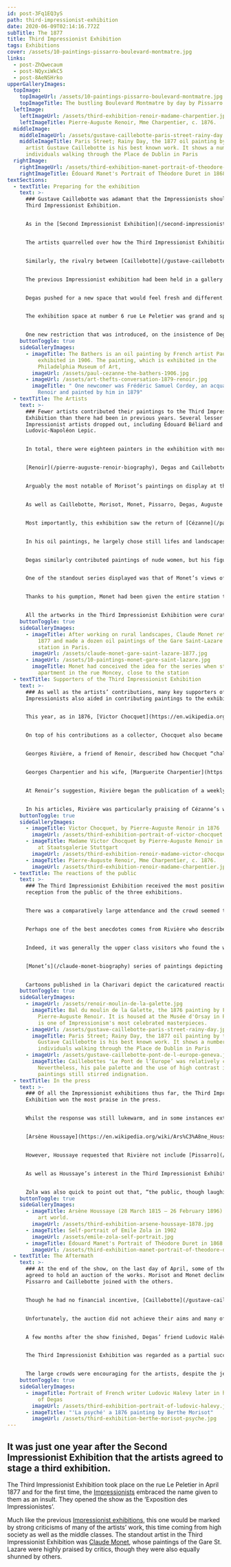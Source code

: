 ```yaml
---
id: post-3Fq1EQ3yS
path: third-impressionist-exhibition
date: 2020-06-09T02:14:16.772Z
subTitle: The 1877
title: Third Impressionist Exhibition
tags: Exhibitions
cover: /assets/10-paintings-pissarro-boulevard-montmatre.jpg
links:
  - post-ZhQwecaum
  - post-NQyxiWkC5
  - post-8AeNSHrko
upperGalleryImages:
  topImage:
    topImageUrl: /assets/10-paintings-pissarro-boulevard-montmatre.jpg
    topImageTitle: The bustling Boulevard Montmatre by day by Pissarro
  leftImage:
    leftImageUrl: /assets/third-exhibition-renoir-madame-charpentier.jpg
    leftImageTitle: Pierre-Auguste Renoir, Mme Charpentier, c. 1876.
  middleImage:
    middleImageUrl: /assets/gustave-caillebotte-paris-street-rainy-day.jpg
    middleImageTitle: Paris Street; Rainy Day, the 1877 oil painting by the French
      artist Gustave Caillebotte is his best known work. It shows a number of
      individuals walking through the Place de Dublin in Paris
  rightImage:
    rightImageUrl: /assets/third-exhibition-manet-portrait-of-theodore-duret.jpg
    rightImageTitle: Édouard Manet's Portrait of Théodore Duret in 1868
textSections:
  - textTitle: Preparing for the exhibition
    text: >-
      ### Gustave Caillebotte was adamant that the Impressionists should hold a
      Third Impressionist Exhibition.


      As in the [Second Impressionist Exhibition](/second-impressionist-exhibition), he put forward the majority of funds for the exhibition. He was resolute in his aims to see the Impressionist movement continue and succeed and he poured his energy and money into staging another exhibition.


      The artists quarrelled over how the Third Impressionist Exhibition should proceed. [Monet](/claude-monet-biography) and [Edgar Degas](/edgar-degas-biography) disagreed over whether or not to encourage new artists to join the group. Degas felt that young blood was needed to drive the work of the Impressionists forward but Monet staunchly disagreed, fearing that unknown artists would dilute the impact of the group. Meanwhile, [Camille Pissarro](/camille-pissarro-biography) was keen to make the movement more political and he advocated for the group to align themselves with socialist causes.


      Similarly, the rivalry between [Caillebotte](/gustave-caillebotte-biography) and Degas for control over the organisation of the exhibition had continued since the Second Impressionist Exhibition. According to some accounts, they argued frequently, but it also appears as though Caillebotte was largely a peacekeeping figure in the group. According to sources, he had the calm temperament needed to diffuse disputes among the other artists and enable the group to work together.


      The previous Impressionist exhibition had been held in a gallery owned by [Paul Durand-Ruel](/paul-durand-ruel-biography) but there was yet more debate on whether it should be held in the space for a second time. It was discovered that the gallery space had been rented out for the full year, halting the group’s plans. 


      Degas pushed for a new space that would feel fresh and different. Initial talks included plans to hold the exhibition in a barrack built on the vacant lot where the Paris opera house used to stand. Pragmatic as usual, Caillebotte was the one who found appropriate premises for the exhibition, located on the the same street as Durand-Ruel’s gallery and owned by one of his friends.


      The exhibition space at number 6 rue Le Peletier was grand and spacious, spread across five large rooms on the first floor of the building. The space was well-lit, giving the Impressionists the opportunity to showcase their work in the best fashion and lending legitimacy to their exhibition. It was further agreed that there should be no limit on the number of paintings each artist was allowed to show to fill the gallery with their best work.


      One new restriction that was introduced, on the insistence of Degas, was that the artists should cease to submit works to the Salon. He believed that the group represented the survival of modern art and he felt very strongly that there was a conflict between the Salon and the ‘Exposition des Impressionistes’. This was in stark contrast to his earlier insistences in 1874, which had seen him actively attempt to recruit Salon artists to exhibit with the Impressionists in order to lend the group greater legitimacy. Nevertheless, the others agreed to his stipulation, though Paul Cézanne was exempted from the rule.
    buttonToggle: true
    sideGalleryImages:
      - imageTitle: The Bathers is an oil painting by French artist Paul Cézzane first
          exhibited in 1906. The painting, which is exhibited in the
          Philadelphia Museum of Art,
        imageUrl: /assets/paul-cezanne-the-bathers-1906.jpg
      - imageUrl: /assets/art-thefts-conversation-1879-renoir.jpg
        imageTitle: " One newcomer was Frédéric Samuel Cordey, an acquaintances of
          Renoir and painted by him in 1879"
  - textTitle: The Artists
    text: >-
      ### Fewer artists contributed their paintings to the Third Impressionist
      Exhibition than there had been in previous years. Several lesser known
      Impressionist artists dropped out, including Édouard Béliard and
      Ludovic-Napoléon Lepic.


      In total, there were eighteen painters in the exhibition with more than 230 works contributed.


      [Renoir](/pierre-auguste-renoir-biography), Degas and Caillebotte all contacted [Berthe Morisot](/berthe-morisot-biography) to ask her to exhibit with them again. She accepted gladly, despite the controversy caused among her family for the negative reviews of the previous exhibition. Morisot contributed a number of oil paintings and a large wall in the central gallery was dedicated entirely to her paintings, giving her the position of honour.


      Arguably the most notable of Morisot’s paintings on display at this particular exhibition was ‘[La Psyché](https://www.museothyssen.org/en/collection/artists/morisot-berthe/psyche-mirror)’ or ‘The Psyche Mirror’ from 1876. The painting depicts a woman looking into a mirror - known as a Psyche at this time - and gathering up the fabric of her clothing as she stands at an angle. Rich light enters into the windows and the painting is almost entirely made up of a range of delicate tonal whites. Morisot’s figure is shown in thoughtful solitude, a common feature in many of her paintings where she sought to depict the private moments of women in the home. This painting received much positive attention in the press.


      As well as Caillebotte, Morisot, Monet, Pissarro, Degas, Auguste Renoir and Alfred Sisley, there were also some newcomers. Among them were Pierre Franc-Lamy and [Frédéric Samuel Cordey](https://en.wikipedia.org/wiki/Fr%C3%A9d%C3%A9ric_Samuel_Cordey), both acquaintances of Renoir. They attended his studio almost every afternoon, using him as a mentor after leaving the Ecole des Beaux Arts due to their frustration with their teachers. Following Renoir’s example, both artists adopted the Impressionist style in their work.


      Most importantly, this exhibition saw the return of [Cézanne](/paul-cezanne-biography). He showed three watercolours, two of which were named ‘Impression d’après nature’, and a number of oil paintings. These were arranged in the central room, on the long wall opposite Morisot’s work. 


      In his oil paintings, he largely chose still lifes and landscapes but ‘Bathers’ from 1875-76 was one exception. Nude bathing scenes were a subject that came up time and time again in Cézanne’s work. He was fascinated by the human figure but rarely painted nude models, instead drawing the women from his imagination or classical and Renaissance art. Variations of these nude bathers continue even into his later work, appearing in different classical poses.


      Degas similarly contributed paintings of nude women, but his figures were drawn from the brothels, clubs and dance halls of Paris rather than from classical art. His work was given a gallery all of its own in the farthest room in the exhibition space. He further exhibited pastels and lithographs and a portrait of his friend [Henri Rouart](https://en.wikipedia.org/wiki/Henri_Rouart). 


      One of the standout series displayed was that of Monet’s views of Gare St. Lazare, showing the station shrouded in a fog of smoke from the steam trains. He had conceived the idea for the series when staying in a rented apartment in the rue Moncey, close to the station. In order to realise his vision, he dressed in his finery and marched into the office of the director of the station. Not wanting to appear ignorant, the director agreed to his demands, assuming he was a famous and fabulously wealthy painter.


      Thanks to his gumption, Monet had been given the entire station to paint from, with the platforms cleared of people, the trains delayed and extra coal added to the fires to create as much smoke and steam as he needed for the effect. The results were an astonishing success and all the Impressionists benefitted from Monet’s stroke of inspiration. Durand-Ruel agreed to buy the whole series and he also paid every Impressionist artist a small sum to help keep them afloat.


      All the artworks in the Third Impressionist Exhibition were curated and hung by a joint team of Monet, Renoir, Pissarro and Caillebotte. Though some artists’ paintings were hung together, this was not as rigidly upheld as the previous Impressionist exhibition. Instead, it was decided that the first room should feature a selection of works by Monet, Caillebotte and Renoir, and their larger works were shown in other rooms.
    buttonToggle: true
    sideGalleryImages:
      - imageTitle: After working on rural landscapes, Claude Monet returned to Paris in
          1877 and made a dozen oil paintings of the Gare Saint-Lazare railway
          station in Paris.
        imageUrl: /assets/claude-monet-gare-saint-lazare-1877.jpg
      - imageUrl: /assets/10-paintings-monet-gare-saint-lazare.jpg
        imageTitle: Monet had conceived the idea for the series when staying in a rented
          apartment in the rue Moncey, close to the station
  - textTitle: Supporters of the Third Impressionist Exhibition
    text: >-
      ### As well as the artists’ contributions, many key supporters of the
      Impressionists also aided in contributing paintings to the exhibition.


      This year, as in 1876, [Victor Chocquet](https://en.wikipedia.org/wiki/Victor_Chocquet) formed one of the most important shows of support for the Impressionists. He continued to commission work from many of the artists in the group and contributed a number of pieces from his collection to the Third Impressionist Exhibition. 


      On top of his contributions as a collector, Chocquet also became heavily involved as a self-appointed ambassador. Since retiring, he used his time visiting the exhibition to grapple with visitors over topics surrounding the art of the Impressionists. He challenged any incredulous viewer to a battle or wordplay and debate, tirelessly championing the work of all the Impressionists and Cézanne in particular. 


      Georges Rivière, a friend of Renoir, described how Chocquet “challenged the laughers, made them ashamed of their jokes, \[and] lashed them with ironical remarks”. He was, “persuasive, vehement, domineering in turn \[…] the most charming and formidable of opponents.” Reports of Chocquet’s enthusiastic cheerleading even tell of visitors who deliberately incited Chocquet into a debate just to see him launch into a long message of support and admiration. 


      Georges Charpentier and his wife, [Marguerite Charpentier](https://en.wikipedia.org/wiki/Marguerite_Charpentier), were another source of support for the Impressionists and they contributed paintings to the Third Impressionist Exhibition, along with Georges de Bellio, a Romanian physician close to the group.


      At Renoir’s suggestion, Rivière began the publication of a weekly journal titled ‘L’Impressioniste’ in order to help publicise the exhibition. He heavily praised the works on display, using prose thick with exaggeration and adoration. Renoir also contributed a small number of articles to the publication, largely focussed on the topics of architecture and decorative art.


      In his articles, Rivière was particularly praising of Cézanne’s work, which received some of the worst criticisms of all the artists. Though the publication was a valiant effort intended to garner public support, the few issues sold were not enough even to cover running costs. As a result, Rivière was forced to shut down his bold venture after just four weeks.
    buttonToggle: true
    sideGalleryImages:
      - imageTitle: Victor Chocquet, by Pierre-Auguste Renoir in 1876
        imageUrl: /assets/third-exhibition-portrait-of-victor-chocquet.jpg
      - imageTitle: Madame Victor Chocquet by Pierre-Auguste Renoir in 1875, currently
          at Staatsgalerie Stuttgart
        imageUrl: /assets/third-exhibition-renoir-madame-victor-chocquet.jpg
      - imageTitle: Pierre-Auguste Renoir, Mme Charpentier, c. 1876.
        imageUrl: /assets/third-exhibition-renoir-madame-charpentier.jpg
  - textTitle: The reactions of the public
    text: >-
      ### The Third Impressionist Exhibition received the most positive
      reception from the public of the three exhibitions.


      There was a comparatively large attendance and the crowd seemed to be less jeering than in previous years, which was met with relief by the artists. Nonetheless, the press continued to attack the group and there were the usual tales of outrage and disgust.


      Perhaps one of the best anecdotes comes from Rivière who describes a wealthy banker standing in front of [Renoir’s](/pierre-auguste-renoir-biography) ‘Le Bal au Moulin’ (1876) for some moments. He stood, silently frowning, and then promptly marched back to the entrance and demanded he have his money back. Similar reactions were also witnessed repeated by other visitors.


      Indeed, it was generally the upper class visitors who found the work most disturbing. They could not understand why the working-classes at their leisure were deemed a suitable subject for high art. The general consensus was that the artists were dangerous revolutionaries.


      [Monet’s](/claude-monet-biography) series of paintings depicting steam trains billowing black smoke and soot were met with particular horror. No one had ever depicted the industrialised world in such a way. By contrast, Caillebotte’s work, including ‘Street in Paris’, ‘A Rainy Day’ and ‘Le Pont de l’Europe’ were relatively conventional. Nevertheless, his pale palette and the use of high contrast in his paintings still stirred indignation.


      Cartoons published in la Charivari depict the caricatured reactions of the public to the exhibition. One shows a policeman with his arms up, blocking the way of a well-dressed pregnant woman saying “Lady, it would be unwise to enter!” The second depicts a man in a top hat, staring at a painting and exclaiming, “But these are the colours of a corpse!” to which the painter replies, “Indeed, but unfortunately I can’t get the smell.” This was undoubtedly a reference to a comment made by Albert Wolff in 1876, in response to nudes by Renoir.
    buttonToggle: true
    sideGalleryImages:
      - imageUrl: /assets/renoir-moulin-de-la-galette.jpg
        imageTitle: Bal du moulin de la Galette, the 1876 painting by French artist
          Pierre-Auguste Renoir. It is housed at the Musée d'Orsay in Paris and
          is one of Impressionism's most celebrated masterpieces.
      - imageUrl: /assets/gustave-caillebotte-paris-street-rainy-day.jpg
        imageTitle: Paris Street; Rainy Day, the 1877 oil painting by the French artist
          Gustave Caillebotte is his best known work. It shows a number of
          individuals walking through the Place de Dublin in Paris
      - imageUrl: /assets/gustave-caillebotte-pont-de-l-europe-geneva.jpg
        imageTitle: Caillebottes 'Le Pont de l’Europe’ was relatively conventional.
          Nevertheless, his pale palette and the use of high contrast in his
          paintings still stirred indignation.
  - textTitle: In the press
    text: >-
      ### Of all the Impressionist exhibitions thus far, the Third Impressionist
      Exhibition won the most praise in the press.


      Whilst the response was still lukewarm, and in some instances extremely hostile, the [Impressionists](/) were given more space in newspapers and journals. Some reviews even began to entertain the idea that their work had value.


      [Arsène Houssaye](https://en.wikipedia.org/wiki/Ars%C3%A8ne_Houssaye) was one such critic. He approached Rivière to ask for notes on the paintings in the exhibition and these were published in the L’Artiste in November, titled ‘Les Intransigents et les impressionists: Souvenirs du salon libra de 1877’. This article represented a significant win for the Impressionists as it demonstrated that there was at least some attempt to take their work seriously.


      However, Houssaye requested that Rivière not include [Pissarro](/camille-pissarro-biography) or [Cézanne](/paul-cezanne-biography) in his writing. Consequently, only [Degas](/edgar-degas-biography), [Monet](/claude-monet-biography), [Sisley](/alfred-sisley-biography), Morisot and Caillebotte received recognition. This incident demonstrated the general consensus that Pissarro and Cézanne were too offensive for the tastes of upper class readers and thus were best ignored.


      As well as Houssaye’s interest in the Third Impressionist Exhibition, [Émile Zola](/emile-zola-biography) also wrote a lengthy review that was far more positive than his assessment of the Second Impressionist Exhibition. He mentioned Monet’s talent and placed him at the head of the group, but he was also highly supportive of Cézanne. Going against popular opinion, Zola described Cézanne as, “certainly the greatest colourist of the group.” He went on to describe his landscapes of Provence as having, “a splendid character. The canvases of this painter, so strong and so deeply felt, may cause the bourgeois to smile, but nevertheless contain the makings of a great artist.” 


      Zola was also quick to point out that, “the public, though laughing, throngs to their exhibition. One counts more than 500 visitors a day. That is success”. The critic Théodore Duret concurred, stating, “the majority of the visitors were of the opinion that the exhibiting artists were perhaps not devoid of talent and that they might have executed good pictures if they had been willing to paint like the rest of the world”.
    buttonToggle: true
    sideGalleryImages:
      - imageTitle: Arsène Houssaye (28 March 1815 – 26 February 1896) a crititc of the
          art world.
        imageUrl: /assets/third-exhibition-arsene-houssaye-1878.jpg
      - imageTitle: Self-portrait of Emile Zola in 1902
        imageUrl: /assets/emile-zola-self-portrait.jpg
      - imageTitle: Édouard Manet's Portrait of Théodore Duret in 1868
        imageUrl: /assets/third-exhibition-manet-portrait-of-theodore-duret.jpg
  - textTitle: The Aftermath
    text: >-
      ### At the end of the show, on the last day of April, some of the artists
      agreed to hold an auction of the works. Morisot and Monet declined but
      Pissarro and Caillebotte joined with the others. 


      Though he had no financial incentive, [Caillebotte](/gustave-caillebotte-biography) wished to stand by the artists by putting his works up for sale. 


      Unfortunately, the auction did not achieve their aims and many of the artworks sold at disappointingly low prices. In this respect, the second Impressionist auction was about as successful as the first.


      A few months after the show finished, Degas’ friend Ludovic Halévy, an author and playwright, released a satirical play titled ‘La Cigale’. It opened at the Théâtre des Variétés in Paris and featured an Impressionist painter as the central character. Halévy had made a visit to the offices of ‘L’Impressioniste’ during the exhibition and made enquiries to Rivière, as well as buying copies of the paper. The play featured numerous jokes on art and Impressionism, showing Halévy’s research into the topic. The comedy was met with laughter from the crowd. Apparently, Renoir and Rivière seated in the audience laughed too.


      The Third Impressionist Exhibition was regarded as a partial success. The artists still looked to be a long way from receiving the recognition and admiration they desired but there was also evidence that, at least to some extent, they were beginning to be considered as more than just a source of amusement. 


      The large crowds were encouraging for the artists, despite the jeers, and provided a crucial source of monetary support for the exhibition. However, the Impressionists would have to wait longer before many of them felt financially secure and truly successful.
    buttonToggle: true
    sideGalleryImages:
      - imageTitle: Portrait of French writer Ludovic Halevy later in his career, friend
          of Degas
        imageUrl: /assets/third-exhibition-portrait-of-ludovic-halevy.jpg
      - imageTitle: "'La psyché' a 1876 painting by Berthe Morisot"
        imageUrl: /assets/third-exhibition-berthe-morisot-psyche.jpg
---
```

## It was just one year after the Second Impressionist Exhibition that the artists agreed to stage a third exhibition. 

The Third Impressionist Exhibition took place on the rue Le Peletier in April 1877 and for the first time, the [Impressionists](/) embraced the name given to them as an insult. They opened the show as the ‘Exposition des Impressionistes’. 

Much like the previous [Impressionist exhibitions](/second-impressionist-exhibition), this one would be marked by strong criticisms of many of the artists’ work, this time coming from high society as well as the middle classes. The standout artist in the Third Impressionist Exhibition was [Claude Monet](/claude-monet-biography), whose paintings of the Gare St. Lazare were highly praised by critics, though they were also equally shunned by others.